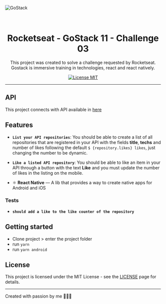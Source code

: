 <img alt="GoStack" src="https://storage.googleapis.com/golden-wind/bootcamp-gostack/header-desafios.png" />

<h1 align="center">
<br>
Rocketseat - GoStack 11 - Challenge 03
</h1>

<p align="center">
This project was created to solve a challenge requested by Rocketseat. 
Gostack is immersive training in technologies, react and react natively.</p>

<p align="center">
  <a href="https://opensource.org/licenses/MIT">
    <img src="https://img.shields.io/badge/License-MIT-blue.svg" alt="License MIT">
  </a>
</p>

<hr />

## API

This project connects with API available in [here](https://github.com/rubensojunior/gostack11-desafio-01)

## Features

- **`List your API repositories`**: You should be able to create a list of all repositories that are registered in your API with the fields **title**, **techs** and number of likes following the default `$ {repository.likes} likes`, just changing the number to be dynamic.

- **`Like a listed API repository`**: You should be able to like an item in your API through a button with the text **Like** and you must update the number of likes in the listing on the mobile.

- ⚛️ **React Native** — A lib that provides a way to create native apps for Android and iOS

### Tests

- **`should add a like to the like counter of the repository`**

## Getting started

- Clone project > enter the project folder
- run `yarn`
- run `yarn android`

## License

This project is licensed under the MIT License - see the [LICENSE](https://opensource.org/licenses/MIT) page for details.

---

Created with passion by me 👨🏻‍💻
